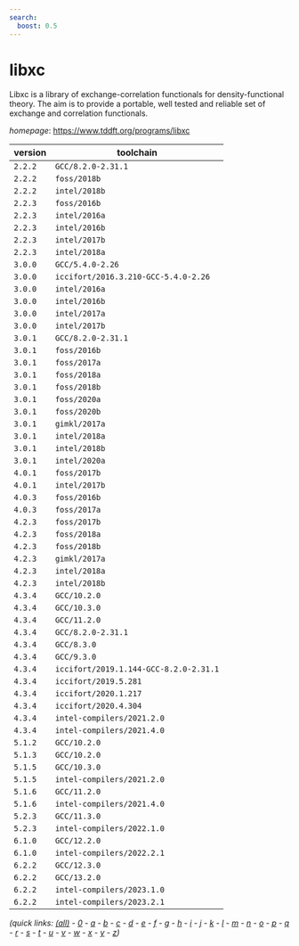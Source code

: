 ```yaml
---
search:
  boost: 0.5
---
```

# libxc

Libxc is a library of exchange-correlation functionals for density-functional theory.  The aim is to provide a portable, well tested and reliable set of exchange and correlation functionals.

*homepage*: <https://www.tddft.org/programs/libxc>

version | toolchain
--------|----------
``2.2.2`` | ``GCC/8.2.0-2.31.1``
``2.2.2`` | ``foss/2018b``
``2.2.2`` | ``intel/2018b``
``2.2.3`` | ``foss/2016b``
``2.2.3`` | ``intel/2016a``
``2.2.3`` | ``intel/2016b``
``2.2.3`` | ``intel/2017b``
``2.2.3`` | ``intel/2018a``
``3.0.0`` | ``GCC/5.4.0-2.26``
``3.0.0`` | ``iccifort/2016.3.210-GCC-5.4.0-2.26``
``3.0.0`` | ``intel/2016a``
``3.0.0`` | ``intel/2016b``
``3.0.0`` | ``intel/2017a``
``3.0.0`` | ``intel/2017b``
``3.0.1`` | ``GCC/8.2.0-2.31.1``
``3.0.1`` | ``foss/2016b``
``3.0.1`` | ``foss/2017a``
``3.0.1`` | ``foss/2018a``
``3.0.1`` | ``foss/2018b``
``3.0.1`` | ``foss/2020a``
``3.0.1`` | ``foss/2020b``
``3.0.1`` | ``gimkl/2017a``
``3.0.1`` | ``intel/2018a``
``3.0.1`` | ``intel/2018b``
``3.0.1`` | ``intel/2020a``
``4.0.1`` | ``foss/2017b``
``4.0.1`` | ``intel/2017b``
``4.0.3`` | ``foss/2016b``
``4.0.3`` | ``foss/2017a``
``4.2.3`` | ``foss/2017b``
``4.2.3`` | ``foss/2018a``
``4.2.3`` | ``foss/2018b``
``4.2.3`` | ``gimkl/2017a``
``4.2.3`` | ``intel/2018a``
``4.2.3`` | ``intel/2018b``
``4.3.4`` | ``GCC/10.2.0``
``4.3.4`` | ``GCC/10.3.0``
``4.3.4`` | ``GCC/11.2.0``
``4.3.4`` | ``GCC/8.2.0-2.31.1``
``4.3.4`` | ``GCC/8.3.0``
``4.3.4`` | ``GCC/9.3.0``
``4.3.4`` | ``iccifort/2019.1.144-GCC-8.2.0-2.31.1``
``4.3.4`` | ``iccifort/2019.5.281``
``4.3.4`` | ``iccifort/2020.1.217``
``4.3.4`` | ``iccifort/2020.4.304``
``4.3.4`` | ``intel-compilers/2021.2.0``
``4.3.4`` | ``intel-compilers/2021.4.0``
``5.1.2`` | ``GCC/10.2.0``
``5.1.3`` | ``GCC/10.2.0``
``5.1.5`` | ``GCC/10.3.0``
``5.1.5`` | ``intel-compilers/2021.2.0``
``5.1.6`` | ``GCC/11.2.0``
``5.1.6`` | ``intel-compilers/2021.4.0``
``5.2.3`` | ``GCC/11.3.0``
``5.2.3`` | ``intel-compilers/2022.1.0``
``6.1.0`` | ``GCC/12.2.0``
``6.1.0`` | ``intel-compilers/2022.2.1``
``6.2.2`` | ``GCC/12.3.0``
``6.2.2`` | ``GCC/13.2.0``
``6.2.2`` | ``intel-compilers/2023.1.0``
``6.2.2`` | ``intel-compilers/2023.2.1``


*(quick links: [(all)](../index.md) - [0](../0/index.md) - [a](../a/index.md) - [b](../b/index.md) - [c](../c/index.md) - [d](../d/index.md) - [e](../e/index.md) - [f](../f/index.md) - [g](../g/index.md) - [h](../h/index.md) - [i](../i/index.md) - [j](../j/index.md) - [k](../k/index.md) - [l](../l/index.md) - [m](../m/index.md) - [n](../n/index.md) - [o](../o/index.md) - [p](../p/index.md) - [q](../q/index.md) - [r](../r/index.md) - [s](../s/index.md) - [t](../t/index.md) - [u](../u/index.md) - [v](../v/index.md) - [w](../w/index.md) - [x](../x/index.md) - [y](../y/index.md) - [z](../z/index.md))*

